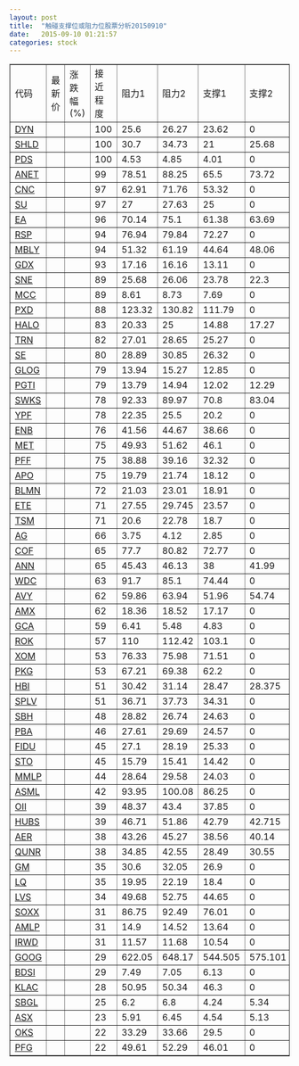 ```yaml
---
layout: post
title:  "触碰支撑位或阻力位股票分析20150910"
date:   2015-09-10 01:21:57
categories: stock
---
```

<script type="text/javascript">
var stockList = []
stockList.push('gb_dyn');
stockList.push('gb_shld');
stockList.push('gb_pds');
stockList.push('gb_anet');
stockList.push('gb_cnc');
stockList.push('gb_su');
stockList.push('gb_ea');
stockList.push('gb_rsp');
stockList.push('gb_mbly');
stockList.push('gb_gdx');
stockList.push('gb_sne');
stockList.push('gb_mcc');
stockList.push('gb_pxd');
stockList.push('gb_halo');
stockList.push('gb_trn');
stockList.push('gb_se');
stockList.push('gb_glog');
stockList.push('gb_pgti');
stockList.push('gb_swks');
stockList.push('gb_ypf');
stockList.push('gb_enb');
stockList.push('gb_met');
stockList.push('gb_pff');
stockList.push('gb_apo');
stockList.push('gb_blmn');
stockList.push('gb_ete');
stockList.push('gb_tsm');
stockList.push('gb_ag');
stockList.push('gb_cof');
stockList.push('gb_ann');
stockList.push('gb_wdc');
stockList.push('gb_avy');
stockList.push('gb_amx');
stockList.push('gb_gca');
stockList.push('gb_rok');
stockList.push('gb_xom');
stockList.push('gb_pkg');
stockList.push('gb_hbi');
stockList.push('gb_splv');
stockList.push('gb_sbh');
stockList.push('gb_pba');
stockList.push('gb_fidu');
stockList.push('gb_sto');
stockList.push('gb_mmlp');
stockList.push('gb_asml');
stockList.push('gb_oii');
stockList.push('gb_hubs');
stockList.push('gb_aer');
stockList.push('gb_qunr');
stockList.push('gb_gm');
stockList.push('gb_lq');
stockList.push('gb_lvs');
stockList.push('gb_soxx');
stockList.push('gb_amlp');
stockList.push('gb_irwd');
stockList.push('gb_goog');
stockList.push('gb_bdsi');
stockList.push('gb_klac');
stockList.push('gb_sbgl');
stockList.push('gb_asx');
stockList.push('gb_oks');
stockList.push('gb_pfg');
</script>
<table border="1">
 <tr>
 <td>代码</td>
 <td>最新价</td>
 <td>涨跌幅(%)</td>
 <td>接近程度</td>
 <td>阻力1</td>
 <td>阻力2</td>
 <td>支撑1</td>
 <td>支撑2</td>
</tr>
  <tr id="dyn" class="red">
  <td><a href="http://stock.finance.sina.com.cn/usstock/quotes/DYN.html" target="_blank">DYN</a></td><td></td><td></td><td>100</td><td>25.6</td><td>26.27</td><td>23.62</td><td>0</td></tr>
  <tr id="shld" class="green">
  <td><a href="http://stock.finance.sina.com.cn/usstock/quotes/SHLD.html" target="_blank">SHLD</a></td><td></td><td></td><td>100</td><td>30.7</td><td>34.73</td><td>21</td><td>25.68</td></tr>
  <tr id="pds" class="red">
  <td><a href="http://stock.finance.sina.com.cn/usstock/quotes/PDS.html" target="_blank">PDS</a></td><td></td><td></td><td>100</td><td>4.53</td><td>4.85</td><td>4.01</td><td>0</td></tr>
  <tr id="anet" class="red">
  <td><a href="http://stock.finance.sina.com.cn/usstock/quotes/ANET.html" target="_blank">ANET</a></td><td></td><td></td><td>99</td><td>78.51</td><td>88.25</td><td>65.5</td><td>73.72</td></tr>
  <tr id="cnc" class="red">
  <td><a href="http://stock.finance.sina.com.cn/usstock/quotes/CNC.html" target="_blank">CNC</a></td><td></td><td></td><td>97</td><td>62.91</td><td>71.76</td><td>53.32</td><td>0</td></tr>
  <tr id="su" class="red">
  <td><a href="http://stock.finance.sina.com.cn/usstock/quotes/SU.html" target="_blank">SU</a></td><td></td><td></td><td>97</td><td>27</td><td>27.63</td><td>25</td><td>0</td></tr>
  <tr id="ea" class="red">
  <td><a href="http://stock.finance.sina.com.cn/usstock/quotes/EA.html" target="_blank">EA</a></td><td></td><td></td><td>96</td><td>70.14</td><td>75.1</td><td>61.38</td><td>63.69</td></tr>
  <tr id="rsp" class="red">
  <td><a href="http://stock.finance.sina.com.cn/usstock/quotes/RSP.html" target="_blank">RSP</a></td><td></td><td></td><td>94</td><td>76.94</td><td>79.84</td><td>72.27</td><td>0</td></tr>
  <tr id="mbly" class="green">
  <td><a href="http://stock.finance.sina.com.cn/usstock/quotes/MBLY.html" target="_blank">MBLY</a></td><td></td><td></td><td>94</td><td>51.32</td><td>61.19</td><td>44.64</td><td>48.06</td></tr>
  <tr id="gdx" class="green">
  <td><a href="http://stock.finance.sina.com.cn/usstock/quotes/GDX.html" target="_blank">GDX</a></td><td></td><td></td><td>93</td><td>17.16</td><td>16.16</td><td>13.11</td><td>0</td></tr>
  <tr id="sne" class="red">
  <td><a href="http://stock.finance.sina.com.cn/usstock/quotes/SNE.html" target="_blank">SNE</a></td><td></td><td></td><td>89</td><td>25.68</td><td>26.06</td><td>23.78</td><td>22.3</td></tr>
  <tr id="mcc" class="red">
  <td><a href="http://stock.finance.sina.com.cn/usstock/quotes/MCC.html" target="_blank">MCC</a></td><td></td><td></td><td>89</td><td>8.61</td><td>8.73</td><td>7.69</td><td>0</td></tr>
  <tr id="pxd" class="red">
  <td><a href="http://stock.finance.sina.com.cn/usstock/quotes/PXD.html" target="_blank">PXD</a></td><td></td><td></td><td>88</td><td>123.32</td><td>130.82</td><td>111.79</td><td>0</td></tr>
  <tr id="halo" class="green">
  <td><a href="http://stock.finance.sina.com.cn/usstock/quotes/HALO.html" target="_blank">HALO</a></td><td></td><td></td><td>83</td><td>20.33</td><td>25</td><td>14.88</td><td>17.27</td></tr>
  <tr id="trn" class="red">
  <td><a href="http://stock.finance.sina.com.cn/usstock/quotes/TRN.html" target="_blank">TRN</a></td><td></td><td></td><td>82</td><td>27.01</td><td>28.65</td><td>25.27</td><td>0</td></tr>
  <tr id="se" class="red">
  <td><a href="http://stock.finance.sina.com.cn/usstock/quotes/SE.html" target="_blank">SE</a></td><td></td><td></td><td>80</td><td>28.89</td><td>30.85</td><td>26.32</td><td>0</td></tr>
  <tr id="glog" class="red">
  <td><a href="http://stock.finance.sina.com.cn/usstock/quotes/GLOG.html" target="_blank">GLOG</a></td><td></td><td></td><td>79</td><td>13.94</td><td>15.27</td><td>12.85</td><td>0</td></tr>
  <tr id="pgti" class="red">
  <td><a href="http://stock.finance.sina.com.cn/usstock/quotes/PGTI.html" target="_blank">PGTI</a></td><td></td><td></td><td>79</td><td>13.79</td><td>14.94</td><td>12.02</td><td>12.29</td></tr>
  <tr id="swks" class="red">
  <td><a href="http://stock.finance.sina.com.cn/usstock/quotes/SWKS.html" target="_blank">SWKS</a></td><td></td><td></td><td>78</td><td>92.33</td><td>89.97</td><td>70.8</td><td>83.04</td></tr>
  <tr id="ypf" class="red">
  <td><a href="http://stock.finance.sina.com.cn/usstock/quotes/YPF.html" target="_blank">YPF</a></td><td></td><td></td><td>78</td><td>22.35</td><td>25.5</td><td>20.2</td><td>0</td></tr>
  <tr id="enb" class="red">
  <td><a href="http://stock.finance.sina.com.cn/usstock/quotes/ENB.html" target="_blank">ENB</a></td><td></td><td></td><td>76</td><td>41.56</td><td>44.67</td><td>38.66</td><td>0</td></tr>
  <tr id="met" class="red">
  <td><a href="http://stock.finance.sina.com.cn/usstock/quotes/MET.html" target="_blank">MET</a></td><td></td><td></td><td>75</td><td>49.93</td><td>51.62</td><td>46.1</td><td>0</td></tr>
  <tr id="pff" class="red">
  <td><a href="http://stock.finance.sina.com.cn/usstock/quotes/PFF.html" target="_blank">PFF</a></td><td></td><td></td><td>75</td><td>38.88</td><td>39.16</td><td>32.32</td><td>0</td></tr>
  <tr id="apo" class="red">
  <td><a href="http://stock.finance.sina.com.cn/usstock/quotes/APO.html" target="_blank">APO</a></td><td></td><td></td><td>75</td><td>19.79</td><td>21.74</td><td>18.12</td><td>0</td></tr>
  <tr id="blmn" class="red">
  <td><a href="http://stock.finance.sina.com.cn/usstock/quotes/BLMN.html" target="_blank">BLMN</a></td><td></td><td></td><td>72</td><td>21.03</td><td>23.01</td><td>18.91</td><td>0</td></tr>
  <tr id="ete" class="red">
  <td><a href="http://stock.finance.sina.com.cn/usstock/quotes/ETE.html" target="_blank">ETE</a></td><td></td><td></td><td>71</td><td>27.55</td><td>29.745</td><td>23.57</td><td>0</td></tr>
  <tr id="tsm" class="red">
  <td><a href="http://stock.finance.sina.com.cn/usstock/quotes/TSM.html" target="_blank">TSM</a></td><td></td><td></td><td>71</td><td>20.6</td><td>22.78</td><td>18.7</td><td>0</td></tr>
  <tr id="ag" class="green">
  <td><a href="http://stock.finance.sina.com.cn/usstock/quotes/AG.html" target="_blank">AG</a></td><td></td><td></td><td>66</td><td>3.75</td><td>4.12</td><td>2.85</td><td>0</td></tr>
  <tr id="cof" class="red">
  <td><a href="http://stock.finance.sina.com.cn/usstock/quotes/COF.html" target="_blank">COF</a></td><td></td><td></td><td>65</td><td>77.7</td><td>80.82</td><td>72.77</td><td>0</td></tr>
  <tr id="ann" class="red">
  <td><a href="http://stock.finance.sina.com.cn/usstock/quotes/ANN.html" target="_blank">ANN</a></td><td></td><td></td><td>65</td><td>45.43</td><td>46.13</td><td>38</td><td>41.99</td></tr>
  <tr id="wdc" class="red">
  <td><a href="http://stock.finance.sina.com.cn/usstock/quotes/WDC.html" target="_blank">WDC</a></td><td></td><td></td><td>63</td><td>91.7</td><td>85.1</td><td>74.44</td><td>0</td></tr>
  <tr id="avy" class="red">
  <td><a href="http://stock.finance.sina.com.cn/usstock/quotes/AVY.html" target="_blank">AVY</a></td><td></td><td></td><td>62</td><td>59.86</td><td>63.94</td><td>51.96</td><td>54.74</td></tr>
  <tr id="amx" class="red">
  <td><a href="http://stock.finance.sina.com.cn/usstock/quotes/AMX.html" target="_blank">AMX</a></td><td></td><td></td><td>62</td><td>18.36</td><td>18.52</td><td>17.17</td><td>0</td></tr>
  <tr id="gca" class="green">
  <td><a href="http://stock.finance.sina.com.cn/usstock/quotes/GCA.html" target="_blank">GCA</a></td><td></td><td></td><td>59</td><td>6.41</td><td>5.48</td><td>4.83</td><td>0</td></tr>
  <tr id="rok" class="red">
  <td><a href="http://stock.finance.sina.com.cn/usstock/quotes/ROK.html" target="_blank">ROK</a></td><td></td><td></td><td>57</td><td>110</td><td>112.42</td><td>103.1</td><td>0</td></tr>
  <tr id="xom" class="green">
  <td><a href="http://stock.finance.sina.com.cn/usstock/quotes/XOM.html" target="_blank">XOM</a></td><td></td><td></td><td>53</td><td>76.33</td><td>75.98</td><td>71.51</td><td>0</td></tr>
  <tr id="pkg" class="red">
  <td><a href="http://stock.finance.sina.com.cn/usstock/quotes/PKG.html" target="_blank">PKG</a></td><td></td><td></td><td>53</td><td>67.21</td><td>69.38</td><td>62.2</td><td>0</td></tr>
  <tr id="hbi" class="red">
  <td><a href="http://stock.finance.sina.com.cn/usstock/quotes/HBI.html" target="_blank">HBI</a></td><td></td><td></td><td>51</td><td>30.42</td><td>31.14</td><td>28.47</td><td>28.375</td></tr>
  <tr id="splv" class="red">
  <td><a href="http://stock.finance.sina.com.cn/usstock/quotes/SPLV.html" target="_blank">SPLV</a></td><td></td><td></td><td>51</td><td>36.71</td><td>37.73</td><td>34.31</td><td>0</td></tr>
  <tr id="sbh" class="red">
  <td><a href="http://stock.finance.sina.com.cn/usstock/quotes/SBH.html" target="_blank">SBH</a></td><td></td><td></td><td>48</td><td>28.82</td><td>26.74</td><td>24.63</td><td>0</td></tr>
  <tr id="pba" class="red">
  <td><a href="http://stock.finance.sina.com.cn/usstock/quotes/PBA.html" target="_blank">PBA</a></td><td></td><td></td><td>46</td><td>27.61</td><td>29.69</td><td>24.57</td><td>0</td></tr>
  <tr id="fidu" class="red">
  <td><a href="http://stock.finance.sina.com.cn/usstock/quotes/FIDU.html" target="_blank">FIDU</a></td><td></td><td></td><td>45</td><td>27.1</td><td>28.19</td><td>25.33</td><td>0</td></tr>
  <tr id="sto" class="green">
  <td><a href="http://stock.finance.sina.com.cn/usstock/quotes/STO.html" target="_blank">STO</a></td><td></td><td></td><td>45</td><td>15.79</td><td>15.41</td><td>14.42</td><td>0</td></tr>
  <tr id="mmlp" class="red">
  <td><a href="http://stock.finance.sina.com.cn/usstock/quotes/MMLP.html" target="_blank">MMLP</a></td><td></td><td></td><td>44</td><td>28.64</td><td>29.58</td><td>24.03</td><td>0</td></tr>
  <tr id="asml" class="red">
  <td><a href="http://stock.finance.sina.com.cn/usstock/quotes/ASML.html" target="_blank">ASML</a></td><td></td><td></td><td>42</td><td>93.95</td><td>100.08</td><td>86.25</td><td>0</td></tr>
  <tr id="oii" class="red">
  <td><a href="http://stock.finance.sina.com.cn/usstock/quotes/OII.html" target="_blank">OII</a></td><td></td><td></td><td>39</td><td>48.37</td><td>43.4</td><td>37.85</td><td>0</td></tr>
  <tr id="hubs" class="red">
  <td><a href="http://stock.finance.sina.com.cn/usstock/quotes/HUBS.html" target="_blank">HUBS</a></td><td></td><td></td><td>39</td><td>46.71</td><td>51.86</td><td>42.79</td><td>42.715</td></tr>
  <tr id="aer" class="red">
  <td><a href="http://stock.finance.sina.com.cn/usstock/quotes/AER.html" target="_blank">AER</a></td><td></td><td></td><td>38</td><td>43.26</td><td>45.27</td><td>38.56</td><td>40.14</td></tr>
  <tr id="qunr" class="green">
  <td><a href="http://stock.finance.sina.com.cn/usstock/quotes/QUNR.html" target="_blank">QUNR</a></td><td></td><td></td><td>38</td><td>34.85</td><td>42.55</td><td>28.49</td><td>30.55</td></tr>
  <tr id="gm" class="red">
  <td><a href="http://stock.finance.sina.com.cn/usstock/quotes/GM.html" target="_blank">GM</a></td><td></td><td></td><td>35</td><td>30.6</td><td>32.05</td><td>26.9</td><td>0</td></tr>
  <tr id="lq" class="green">
  <td><a href="http://stock.finance.sina.com.cn/usstock/quotes/LQ.html" target="_blank">LQ</a></td><td></td><td></td><td>35</td><td>19.95</td><td>22.19</td><td>18.4</td><td>0</td></tr>
  <tr id="lvs" class="red">
  <td><a href="http://stock.finance.sina.com.cn/usstock/quotes/LVS.html" target="_blank">LVS</a></td><td></td><td></td><td>34</td><td>49.68</td><td>52.75</td><td>44.65</td><td>0</td></tr>
  <tr id="soxx" class="red">
  <td><a href="http://stock.finance.sina.com.cn/usstock/quotes/SOXX.html" target="_blank">SOXX</a></td><td></td><td></td><td>31</td><td>86.75</td><td>92.49</td><td>76.01</td><td>0</td></tr>
  <tr id="amlp" class="red">
  <td><a href="http://stock.finance.sina.com.cn/usstock/quotes/AMLP.html" target="_blank">AMLP</a></td><td></td><td></td><td>31</td><td>14.9</td><td>14.52</td><td>13.64</td><td>0</td></tr>
  <tr id="irwd" class="red">
  <td><a href="http://stock.finance.sina.com.cn/usstock/quotes/IRWD.html" target="_blank">IRWD</a></td><td></td><td></td><td>31</td><td>11.57</td><td>11.68</td><td>10.54</td><td>0</td></tr>
  <tr id="goog" class="red">
  <td><a href="http://stock.finance.sina.com.cn/usstock/quotes/GOOG.html" target="_blank">GOOG</a></td><td></td><td></td><td>29</td><td>622.05</td><td>648.17</td><td>544.505</td><td>575.101</td></tr>
  <tr id="bdsi" class="red">
  <td><a href="http://stock.finance.sina.com.cn/usstock/quotes/BDSI.html" target="_blank">BDSI</a></td><td></td><td></td><td>29</td><td>7.49</td><td>7.05</td><td>6.13</td><td>0</td></tr>
  <tr id="klac" class="red">
  <td><a href="http://stock.finance.sina.com.cn/usstock/quotes/KLAC.html" target="_blank">KLAC</a></td><td></td><td></td><td>28</td><td>50.95</td><td>50.34</td><td>46.3</td><td>0</td></tr>
  <tr id="sbgl" class="green">
  <td><a href="http://stock.finance.sina.com.cn/usstock/quotes/SBGL.html" target="_blank">SBGL</a></td><td></td><td></td><td>25</td><td>6.2</td><td>6.8</td><td>4.24</td><td>5.34</td></tr>
  <tr id="asx" class="green">
  <td><a href="http://stock.finance.sina.com.cn/usstock/quotes/ASX.html" target="_blank">ASX</a></td><td></td><td></td><td>23</td><td>5.91</td><td>6.45</td><td>4.54</td><td>5.13</td></tr>
  <tr id="oks" class="red">
  <td><a href="http://stock.finance.sina.com.cn/usstock/quotes/OKS.html" target="_blank">OKS</a></td><td></td><td></td><td>22</td><td>33.29</td><td>33.66</td><td>29.5</td><td>0</td></tr>
  <tr id="pfg" class="red">
  <td><a href="http://stock.finance.sina.com.cn/usstock/quotes/PFG.html" target="_blank">PFG</a></td><td></td><td></td><td>22</td><td>49.61</td><td>52.29</td><td>46.01</td><td>0</td></tr>
</table>
